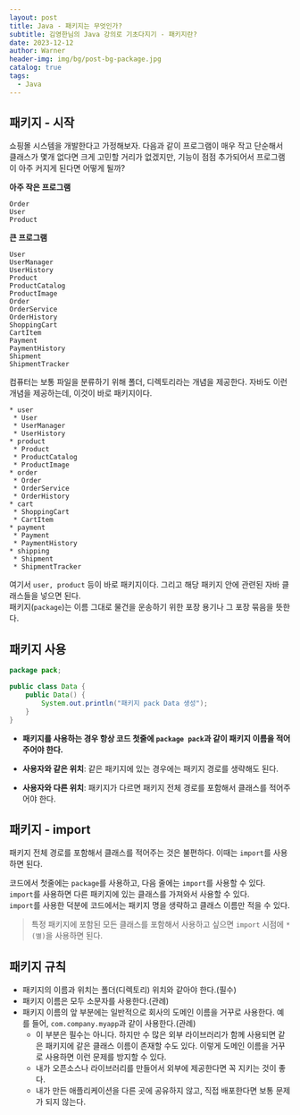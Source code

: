 ```yaml
---
layout: post
title: Java - 패키지는 무엇인가?
subtitle: 김영한님의 Java 강의로 기초다지기 - 패키지란?
date: 2023-12-12
author: Warner
header-img: img/bg/post-bg-package.jpg
catalog: true
tags:
  - Java
---
```


## 패키지 - 시작

쇼핑몰 시스템을 개발한다고 가정해보자. 다음과 같이 프로그램이 매우 작고 단순해서 클래스가 몇개 없다면 크게 고민할 거리가 없겠지만, 기능이 점점 추가되어서 프로그램이 아주 커지게 된다면 어떻게 될까?

**아주 작은 프로그램**

~~~text
Order
User
Product
~~~

**큰 프로그램**

~~~text
User
UserManager
UserHistory
Product
ProductCatalog
ProductImage
Order
OrderService
OrderHistory
ShoppingCart
CartItem
Payment
PaymentHistory
Shipment
ShipmentTracker
~~~

컴퓨터는 보통 파일을 분류하기 위해 폴더, 디렉토리라는 개념을 제공한다. 자바도 이런 개념을 제공하는데, 이것이 바로 패키지이다.

~~~text
* user
 * User
 * UserManager
 * UserHistory
* product
 * Product
 * ProductCatalog
 * ProductImage
* order
 * Order
 * OrderService
 * OrderHistory
* cart
 * ShoppingCart
 * CartItem
* payment
 * Payment
 * PaymentHistory
* shipping
 * Shipment
 * ShipmentTracker
~~~

여기서 `user, product` 등이 바로 패키지이다. 그리고 해당 패키지 안에 관련된 자바 클래스들을 넣으면 된다.\
패키지(`package`)는 이름 그대로 물건을 운송하기 위한 포장 용기나 그 포장 묶음을 뜻한다.

## 패키지 사용

~~~java
package pack;

public class Data {
    public Data() {
        System.out.println("패키지 pack Data 생성");
    }
}
~~~

- **패키지를 사용하는 경우 항상 코드 첫줄에 `package pack`과 같이 패키지 이름을 적어주어야 한다.**


- **사용자와 같은 위치**: 같은 패키지에 있는 경우에는 패키지 경로를 생략해도 된다.
- **사용자와 다른 위치**: 패키지가 다르면 패키지 전체 경로를 포함해서 클래스를 적어주어야 한다.

## 패키지 - import

패키지 전체 경로를 포함해서 클래스를 적어주는 것은 불편하다. 이때는 `import`를 사용하면 된다.

코드에서 첫줄에는 `package`를 사용하고, 다음 줄에는 `import`를 사용할 수 있다.\
`import`를 사용하면 다른 패키지에 있는 클래스를 가져와서 사용할 수 있다.\
`import`를 사용한 덕분에 코드에서는 패키지 명을 생략하고 클래스 이름만 적을 수 있다.

> 특정 패키지에 포함된 모든 클래스를 포함해서 사용하고 싶으면 `import` 시점에 `*(별)`을 사용하면 된다.

## 패키지 규칙

- 패키지의 이름과 위치는 폴더(디렉토리) 위치와 같아야 한다.(필수)
- 패키지 이름은 모두 소문자를 사용한다.(관례)
- 패키지 이름의 앞 부분에는 일반적으로 회사의 도메인 이름을 거꾸로 사용한다. 예를 들어, `com.company.myapp`과 같이 사용한다.(관례)
    - 이 부분은 필수는 아니다. 하지만 수 많은 외부 라이브러리가 함께 사용되면 같은 패키지에 같은 클래스 이름이 존재할 수도 있다. 이렇게 도메인 이름을 거꾸로 사용하면 이런 문제를 방지할 수 있다.
    - 내가 오픈소스나 라이브러리를 만들어서 외부에 제공한다면 꼭 지키는 것이 좋다.
    - 내가 만든 애플리케이션을 다른 곳에 공유하지 않고, 직접 배포한다면 보통 문제가 되지 않는다.
